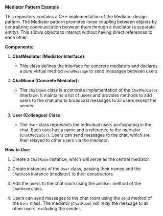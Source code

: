 **Mediator Pattern Example**

This repository contains a C++ implementation of the Mediator design pattern. The Mediator pattern promotes loose coupling between objects by centralizing communication between them through a mediator (a separate entity). This allows objects to interact without having direct references to each other.

**Components:**

1. **ChatMediator (Mediator Interface):**
   - This class defines the interface for concrete mediators and declares a pure virtual method `sendMessage` to send messages between users.

2. **ChatRoom (Concrete Mediator):**
   - The `ChatRoom` class is a concrete implementation of the `ChatMediator` interface. It maintains a list of users and provides methods to add users to the chat and to broadcast messages to all users except the sender.

3. **User (Colleague) Class:**
   - The `User` class represents the individual users participating in the chat. Each user has a name and a reference to the mediator (`ChatMediator`). Users can send messages to the chat, which are then relayed to other users via the mediator.

**How to Use:**

1. Create a `ChatRoom` instance, which will serve as the central mediator.

2. Create instances of the `User` class, passing their names and the `ChatRoom` instance (mediator) to their constructors.

3. Add the users to the chat room using the `addUser` method of the `ChatRoom` class.

4. Users can send messages to the chat room using the `send` method of the `User` class. The mediator (`ChatRoom`) will relay the message to all other users, excluding the sender.